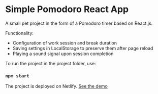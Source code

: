 # Simple Pomodoro React App

A small pet project in the form of a Pomodoro timer based on React.js.

Functionality:

- Configuration of work session and break duration
- Saving settings in LocalStorage to preserve them after page reload
- Playing a sound signal upon session completion

To run the project in the project folder, use:

### `npm start`

The project is deployed on Netlify. [See the demo](https://sparkly-croissant-efb4ee.netlify.app/)
